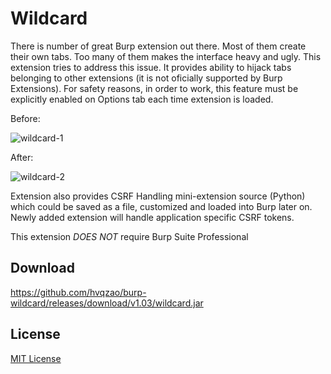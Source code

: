 # Wildcard

There is number of great Burp extension out there. Most of them create their own tabs. Too many of them makes the interface heavy and ugly. This extension tries to address this issue. It provides ability to hijack tabs belonging to other extensions (it is not oficially supported by Burp Extensions). For safety reasons, in order to work, this feature must be explicitly enabled on Options tab each time extension is loaded.

Before:

![wildcard-1](https://cloud.githubusercontent.com/assets/4956006/9557495/b4b1de86-4ddc-11e5-9b7a-d6bec8af7681.png)

After:

![wildcard-2](https://cloud.githubusercontent.com/assets/4956006/9557497/b84756a2-4ddc-11e5-91a7-01c655147adb.png)

Extension also provides CSRF Handling mini-extension source (Python) which could be saved as a file, customized and loaded into Burp later on. Newly added extension will handle application specific CSRF tokens.

This extension _DOES NOT_ require Burp Suite Professional

## Download

https://github.com/hvqzao/burp-wildcard/releases/download/v1.03/wildcard.jar

## License

[MIT License](https://github.com/twbs/bootstrap/blob/master/LICENSE)
